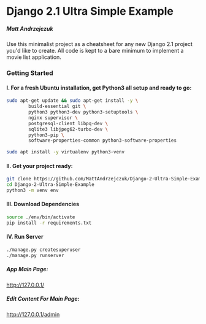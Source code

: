 # Django 2.1 Ultra Simple Example
##### Matt Andrzejczuk

Use this minimalist project as a cheatsheet for any new Django 2.1 project you'd like to 
create. All code is kept to a bare minimum to implement a movie list application.

### Getting Started

#### I. For a fresh Ubuntu installation, get Python3 all setup and ready to go: 
```bash
sudo apt-get update && sudo apt-get install -y \
		build-essential git \
		python3 python3-dev python3-setuptools \
		nginx supervisor \
		postgresql-client libpq-dev \
		sqlite3 libjpeg62-turbo-dev \
		python3-pip \
		software-properties-common python3-software-properties
		
sudo apt install -y virtualenv python3-venv
```

#### II. Get your project ready:
```bash
git clone https://github.com/MattAndrzejczuk/Django-2-Ultra-Simple-Example.git
cd Django-2-Ultra-Simple-Example
python3 -m venv env
```

#### III. Download Dependencies
```bash
source ./env/bin/activate
pip install -r requirements.txt
```

#### IV. Run Server
```bash
./manage.py createsuperuser
./manage.py runserver
```
##### App Main Page:
http://127.0.0.1/

##### Edit Content For Main Page:
http://127.0.0.1/admin
